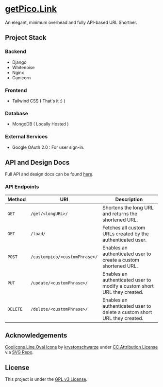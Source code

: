 # [getPico.Link](https://getPico.Link)
An elegant, minimum overhead and fully API-based URL Shortner.


## Project Stack

### Backend
- Django
- Whitenoise
- Nginx
- Gunicorn
### Frontend
- Tailwind CSS ( That's it :) )
### Database
- MongoDB ( Locally Hosted )
### External Services
- Google OAuth 2.0 : For user sign-in.


## API and Design Docs

Full API and design docs can be found [here](https://www.notion.so/saakaarbarthwal/PicoShare-link-Docs-42430501c2f04c48a8c0f169e9406e65).

### API Endpoints

| Method       | URI                               | Description                                                              |
| ------------ | --------------------------------- | ------------------------------------------------------------------------ |
| ```GET```    | ```/get/<longURL>/```             | Shortens the long URL and returns the shortened URL.                     |
| ```GET```    | ```/load/```                      | Fetches all custom URLs created by the authenticated user.               |
| ```POST```   | ```/custompico/<customPhrase>/``` | Enables an authenticated user to create a custom shortened URL.          |                                                              |
| ```PUT```    | ```/update/<customPhrase>/```     | Enables an authenticated user to modify a custom short URL they created. |
| ```DELETE``` | ```/delete/<customPhrase>/```     | Enables an authenticated user to delete a custom short URL they created. |


## Acknowledgements

[Coolicons Line Oval Icons](https://www.svgrepo.com/collection/coolicons-line-oval-icons/) by [krystonschwarze](https://www.svgrepo.com/author/krystonschwarze/) under [CC Attribution License](https://www.svgrepo.com/page/licensing/#CC%20Attribution) via [SVG Repo](https://www.svgrepo.com/).


## License

This project is under the [GPL v3 License](LICENSE).